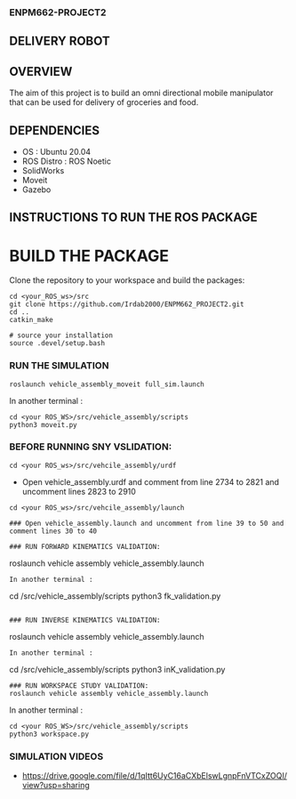 ### ENPM662-PROJECT2

## DELIVERY ROBOT

## OVERVIEW
The aim of this project is to build an omni directional mobile manipulator that can be used for delivery of groceries and food.

## DEPENDENCIES
- OS : Ubuntu 20.04
- ROS Distro : ROS Noetic
- SolidWorks
- Moveit
- Gazebo

## INSTRUCTIONS TO RUN THE ROS PACKAGE 

# BUILD THE PACKAGE

Clone the repository to your workspace and build the packages:
```
cd <your_ROS_ws>/src
git clone https://github.com/Irdab2000/ENPM662_PROJECT2.git
cd .. 
catkin_make

# source your installation
source .devel/setup.bash
```
### RUN THE SIMULATION
```
roslaunch vehicle_assembly_moveit full_sim.launch
```
In another terminal :
```
cd <your ROS_WS>/src/vehicle_assembly/scripts
python3 moveit.py
```

### BEFORE RUNNING SNY VSLIDATION:
```
cd <your ROS_ws>/src/vehcile_assembly/urdf
```
- Open vehicle_assembly.urdf and comment from line  2734 to 2821 and uncomment lines 2823 to 2910

```
cd <your ROS_ws>/src/vehcile_assembly/launch

### Open vehicle_assembly.launch and uncomment from line 39 to 50 and comment lines 30 to 40

### RUN FORWARD KINEMATICS VALIDATION:
```
roslaunch vehicle assembly vehicle_assembly.launch
```
In another terminal :
```
cd <your ROS_WS>/src/vehicle_assembly/scripts
python3 fk_validation.py
```

### RUN INVERSE KINEMATICS VALIDATION:
```
roslaunch vehicle assembly vehicle_assembly.launch
```
In another terminal :
```
cd <your ROS_WS>/src/vehicle_assembly/scripts
python3 inK_validation.py
```
### RUN WORKSPACE STUDY VALIDATION:
roslaunch vehicle assembly vehicle_assembly.launch
```
In another terminal :
```
cd <your ROS_WS>/src/vehicle_assembly/scripts
python3 workspace.py
```

### SIMULATION VIDEOS 
- https://drive.google.com/file/d/1qItt6UyC16aCXbElswLgnpFnVTCxZOQI/view?usp=sharing


